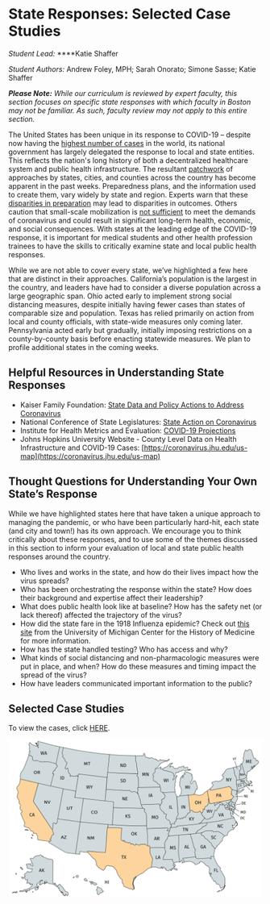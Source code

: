 # State Responses: Selected Case Studies

_Student Lead:_ ****Katie Shaffer

_Student Authors:_ Andrew Foley, MPH; Sarah Onorato; Simone Sasse; Katie Shaffer

_**Please Note:** While our curriculum is reviewed by expert faculty, this section focuses on specific state responses with which faculty in Boston may not be familiar. As such, faculty review may not apply to this entire section._

The United States has been unique in its response to COVID-19 – despite now having the [highest number of cases](https://www.sciencemag.org/news/2020/04/united-states-leads-coronavirus-cases-not-pandemic-response#) in the world, its national government has largely delegated the response to local and state entities. This reflects the nation's long history of both a decentralized healthcare system and public health infrastructure. The resultant [patchwork](https://www.nytimes.com/2020/03/15/us/united-states-coronavirus-response.html) of approaches by states, cities, and counties across the country has become apparent in the past weeks. Preparedness plans, and the information used to create them, vary widely by state and region. Experts warn that these [disparities in preparation](https://khn.org/news/during-a-pandemic-states-patchwork-of-crisis-plans-could-mean-uneven-care/) may lead to disparities in outcomes. Others caution that small-scale mobilization is [not sufficient](https://www.nejm.org/doi/full/10.1056/NEJMp2006740) to meet the demands of coronavirus and could result in significant long-term health, economic, and social consequences. With states at the leading edge of the COVID-19 response, it is important for medical students and other health profession trainees to have the skills to critically examine state and local public health responses. 

While we are not able to cover every state, we’ve highlighted a few here that are distinct in their approaches. California’s population is the largest in the country, and leaders have had to consider a diverse population across a large geographic span. Ohio acted early to implement strong social distancing measures, despite initially having fewer cases than states of comparable size and population. Texas has relied primarily on action from local and county officials, with state-wide measures only coming later. Pennsylvania acted early but gradually, initially imposing restrictions on a county-by-county basis before enacting statewide measures. We plan to profile additional states in the coming weeks.

## Helpful Resources in Understanding State Responses

* Kaiser Family Foundation: [State Data and Policy Actions to Address Coronavirus](https://www.kff.org/health-costs/issue-brief/state-data-and-policy-actions-to-address-coronavirus/)
* National Conference of State Legislatures: [State Action on Coronavirus](https://www.ncsl.org/research/health/state-action-on-coronavirus-covid-19.aspx)
* Institute for Health Metrics and Evaluation: [COVID-19 Projections](https://covid19.healthdata.org/united-states-of-america)
* Johns Hopkins University Website - County Level Data on Health Infrastructure and COVID-19 Cases: [https://coronavirus.jhu.edu/us-map](https://coronavirus.jhu.edu/us-map)

## **Thought Questions for Understanding Your Own State’s Response**

While we have highlighted states here that have taken a unique approach to managing the pandemic, or who have been particularly hard-hit, each state \(and city and town!\) has its own approach. We encourage you to think critically about these responses, and to use some of the themes discussed in this section to inform your evaluation of local and state public health responses around the country.

* Who lives and works in the state, and how do their lives impact how the virus spreads?
* Who has been orchestrating the response within the state? How does their background and expertise affect their leadership?
* What does public health look like at baseline? How has the safety net \(or lack thereof\) affected the trajectory of the virus?
* How did the state fare in the 1918 Influenza epidemic? Check out [this site](https://www.influenzaarchive.org/index.html) from the University of Michigan Center for the History of Medicine for more information.
* How has the state handled testing? Who has access and why?
* What kinds of social distancing and non-pharmacologic measures were put in place, and when? How do these measures and timing impact the spread of the virus?
* How have leaders communicated important information to the public?

## Selected Case Studies

To view the cases, click [HERE](https://docs.google.com/document/d/17dUmXrdfCQtDYfNH4aQfX4pdY9mEpOqqBFeB1KLcC5M/edit?usp=sharing).

![Case Studies Available for Highlighted States](../.gitbook/assets/map_state-case-studies%20%281%29.jpg)


